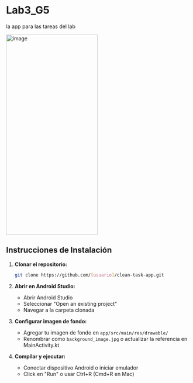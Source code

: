 # Lab3_G5
la app para las tareas del lab

<img width="250" height="548" alt="image" src="https://github.com/user-attachments/assets/a4c559b5-aa54-4508-a3c9-fc58cde5feb8" />


## Instrucciones de Instalación

1. **Clonar el repositorio:**
   ```bash
   git clone https://github.com/[usuario]/clean-task-app.git
   ```

2. **Abrir en Android Studio:**
   - Abrir Android Studio
   - Seleccionar "Open an existing project"
   - Navegar a la carpeta clonada

3. **Configurar imagen de fondo:**
   - Agregar tu imagen de fondo en `app/src/main/res/drawable/`
   - Renombrar como `background_image.jpg` o actualizar la referencia en MainActivity.kt

4. **Compilar y ejecutar:**
   - Conectar dispositivo Android o iniciar emulador
   - Click en "Run" o usar Ctrl+R (Cmd+R en Mac)

